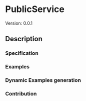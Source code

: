 # PublicService
Version: 0.0.1

## Description 

### Specification


### Examples


### Dynamic Examples generation


### Contribution
